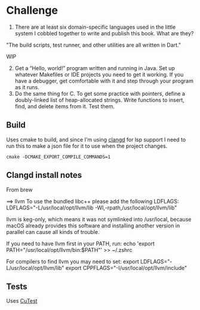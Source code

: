 # Challenge

1. There are at least six domain-specific languages used in the little system I cobbled together to write and publish this book. What are they?

"The build scripts, test runner, and other utilities are all written in Dart."

WIP

2. Get a “Hello, world!” program written and running in Java. Set up whatever Makefiles or IDE projects you need to get it working. If you have a debugger, get comfortable with it and step through your program as it runs.
3. Do the same thing for C. To get some practice with pointers, define a doubly-linked list of heap-allocated strings. Write functions to insert, find, and delete items from it. Test them.

## Build

Uses cmake to build, and since I'm using [clangd]() for lsp support I need to run this to make a json file for it to use when the project changes.

```
cmake -DCMAKE_EXPORT_COMPILE_COMMANDS=1
```

## Clangd install notes

From brew

==> llvm
To use the bundled libc++ please add the following LDFLAGS:
  LDFLAGS="-L/usr/local/opt/llvm/lib -Wl,-rpath,/usr/local/opt/llvm/lib"

llvm is keg-only, which means it was not symlinked into /usr/local,
because macOS already provides this software and installing another version in
parallel can cause all kinds of trouble.

If you need to have llvm first in your PATH, run:
  echo 'export PATH="/usr/local/opt/llvm/bin:$PATH"' >> ~/.zshrc

For compilers to find llvm you may need to set:
  export LDFLAGS="-L/usr/local/opt/llvm/lib"
  export CPPFLAGS="-I/usr/local/opt/llvm/include"

## Tests

Uses [CuTest](https://github.com/asimjalis/cutest)






